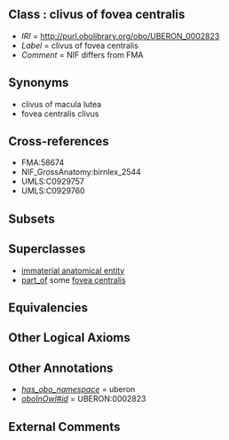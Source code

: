 
## Class : clivus of fovea centralis

 * *IRI* = http://purl.obolibrary.org/obo/UBERON_0002823
 * *Label* = clivus of fovea centralis
 * *Comment* = NIF differs from FMA

## Synonyms

 * clivus of macula lutea
 * fovea centralis clivus

## Cross-references

 * FMA:58674
 * NIF_GrossAnatomy:birnlex_2544
 * UMLS:C0929757
 * UMLS:C0929760

## Subsets


## Superclasses

 * [immaterial anatomical entity](../../UBERON/66/UBERON_0000466.md)
 * [part_of](../../BFO/50/BFO_0000050.md) some [fovea centralis](../../UBERON/86/UBERON_0001786.md)

## Equivalencies


## Other Logical Axioms


## Other Annotations

 * *[has_obo_namespace](../../ce/oboInOwl#hasOBONamespace.md)* = uberon
 * *[oboInOwl#id](../../id/oboInOwl#id.md)* = UBERON:0002823

## External Comments

